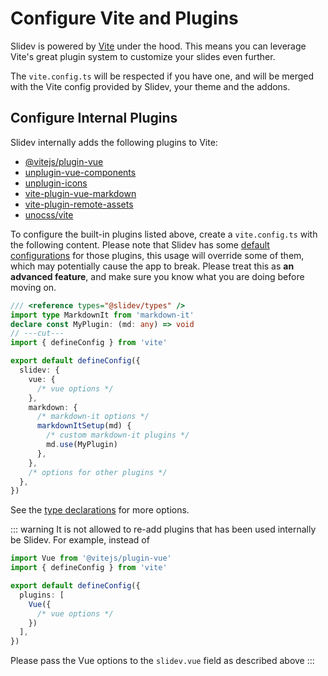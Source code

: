 # Configure Vite and Plugins

<Environment type="node" />

Slidev is powered by [Vite](https://vitejs.dev/) under the hood. This means you can leverage Vite's great plugin system to customize your slides even further.

The `vite.config.ts` will be respected if you have one, and will be merged with the Vite config provided by Slidev, your theme and the addons.

## Configure Internal Plugins

Slidev internally adds the following plugins to Vite:

- [@vitejs/plugin-vue](https://github.com/vitejs/vite-plugin-vue)
- [unplugin-vue-components](https://github.com/unplugin/unplugin-vue-components)
- [unplugin-icons](https://github.com/unplugin/unplugin-icons)
- [vite-plugin-vue-markdown](https://github.com/unplugin/unplugin-vue-markdown)
- [vite-plugin-remote-assets](https://github.com/antfu/vite-plugin-remote-assets)
- [unocss/vite](https://github.com/unocss/unocss/tree/main/packages/vite)

To configure the built-in plugins listed above, create a `vite.config.ts` with the following content. Please note that Slidev has some [default configurations](https://github.com/slidevjs/slidev/blob/main/packages/slidev/node/vite/index.ts) for those plugins, this usage will override some of them, which may potentially cause the app to break. Please treat this as **an advanced feature**, and make sure you know what you are doing before moving on.

<!-- eslint-disable import/first -->

```ts twoslash
/// <reference types="@slidev/types" />
import type MarkdownIt from 'markdown-it'
declare const MyPlugin: (md: any) => void
// ---cut---
import { defineConfig } from 'vite'

export default defineConfig({
  slidev: {
    vue: {
      /* vue options */
    },
    markdown: {
      /* markdown-it options */
      markdownItSetup(md) {
        /* custom markdown-it plugins */
        md.use(MyPlugin)
      },
    },
    /* options for other plugins */
  },
})
```

See the [type declarations](https://github.com/slidevjs/slidev/blob/main/packages/types/src/vite.ts#L11) for more options.

::: warning
It is not allowed to re-add plugins that has been used internally be Slidev. For example, instead of

```ts twoslash
import Vue from '@vitejs/plugin-vue'
import { defineConfig } from 'vite'

export default defineConfig({
  plugins: [
    Vue({
      /* vue options */
    })
  ],
})
```

Please pass the Vue options to the `slidev.vue` field as described above
:::
